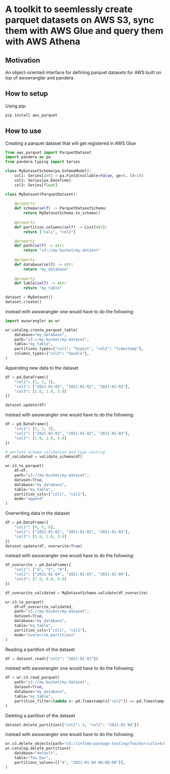 # A toolkit to seemlessly create parquet datasets on AWS S3, sync them with AWS Glue and query them with AWS Athena

## Motivation
An object-oriented interface for defining parquet datasets for AWS built on top of awswrangler and pandera

## How to setup

Using pip:

```bash
pip install aws_parquet
```

## How to use

Creating a parquet dataset that will get registered in AWS Glue

```python
from aws_parquet import ParquetDataset
import pandera as pa
from pandera.typing import Series

class MyDatasetSchema(pa.SchemaModel):
    col1: Series[int] = pa.Field(nullable=False, ge=0, lt=10)
    col2: Series[pa.DateTime]
    col3: Series[float]

class MyDataset(ParquetDataset):
    
    @property
    def schema(self) -> ParquetDatasetSchema:
        return MyDatasetSchema.to_schema()
    
    @property
    def partition_columns(self) -> List[str]:
        return ["col1", "col2"]

    @property
    def path(self) -> str:
        return "s3://my-bucket/my-dataset"
    
    @property
    def database(self) -> str:
        return "my_database"
    
    @property
    def table(self) -> str:
        return "my_table"

dataset = MyDataset()
dataset.create()
```

instead with awswrangler one would have to do the following:

```python
import awswrangler as wr

wr.catalog.create_parquet_table(
    database="my_database",
    path="s3://my-bucket/my-dataset",
    table="my_table",
    partitions_types={"col1": "bigint", "col2": "timestamp"},
    columns_types={"col3": "double"},
)
```

Appending new data to the dataset

```python
df = pd.DataFrame({
    "col1": [1, 2, 3],
    "col2": ["2021-01-01", "2021-01-02", "2021-01-03"],
    "col3": [1.0, 2.0, 3.0]
})

dataset.update(df)
```

instead with awswrangler one would have to do the following:

```python
df = pd.DataFrame({
    "col1": [1, 2, 3],
    "col2": ["2021-01-01", "2021-01-02", "2021-01-03"],
    "col3": [1.0, 2.0, 3.0]
})

# perform schema validation and type casting 
df_validated = validate_schema(df)

wr.s3.to_parquet(
    df=df,
    path="s3://my-bucket/my-dataset",
    dataset=True,
    database="my_database",
    table="my_table",
    partition_cols=["col1", "col2"],
    mode="append"
)
```

Overwriting data in the dataset

```python
df = pd.DataFrame({
    "col1": [4, 5, 6],
    "col2": ["2021-01-01", "2021-01-02", "2021-01-03"],
    "col3": [1.0, 2.0, 3.0]
})
dataset.update(df, overwrite=True)
```

instead with awswrangler one would have to do the following:

```python
df_overwrite = pd.DataFrame({
    "col1": ["4", "5", "6"],
    "col2": ["2021-01-04", "2021-01-05", "2021-01-06"],
    "col3": [7.0, 8.0, 9.0]
})

df_overwrite_validated = MyDatasetSchema.validate(df_overwrite)

wr.s3.to_parquet(
    df=df_overwrite_validated,
    path="s3://my-bucket/my-dataset",
    dataset=True,
    database="my_database",
    table="my_table",
    partition_cols=["col1", "col2"],
    mode="overwrite_partitions"
)
```

Reading a partition of the dataset

```python
df = dataset.read({"col2": "2021-01-01"})
```

instead with awswrangler one would have to do the following:

```python
df = wr.s3.read_parquet(
    path="s3://my-bucket/my-dataset",
    dataset=True,
    database="my_database",
    table="my_table",
    partition_filter=lambda x: pd.Timestamp(x["col2"]) == pd.Timestamp("2021-01-01")
)
```

Deleting a partition of the dataset

```python
dataset.delete_partition({"col1": 4, "col2": "2021-01-04"})
```

instead with awswrangler one would have to do the following:

```python
wr.s3.delete_objects(path="s3://infima-package-testing/foo/bar/col1=4/col2=2021-01-04")
wr.catalog.delete_partitions(
    database="default",
    table="foo_bar",
    partitions_values=[["4", "2021-01-04 00:00:00"]],
)
```



